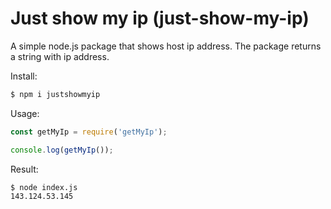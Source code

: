 # Just show my ip (just-show-my-ip)

A simple node.js package that shows host ip address.
The package returns a string with ip address. 

Install:
```bash
$ npm i justshowmyip
```

Usage:
```javascript
const getMyIp = require('getMyIp');

console.log(getMyIp());
```

Result:
```
$ node index.js
143.124.53.145
```